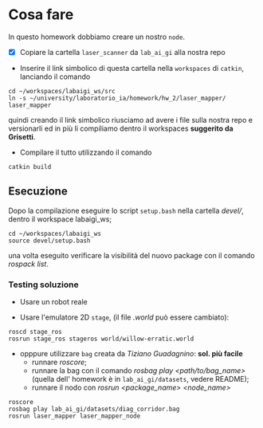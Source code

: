 # Cosa fare
In questo homework dobbiamo creare un nostro `node`.

- [x] Copiare la cartella `laser_scanner` da `lab_ai_gi` alla nostra repo
- Inserire il link simbolico di questa cartella nella `workspaces` di `catkin`,
lanciando il comando

```shell
cd ~/workspaces/labaigi_ws/src
ln -s ~/university/laboratorio_ia/homework/hw_2/laser_mapper/ laser_mapper
```

quindi creando il link simbolico riusciamo ad avere i file sulla nostra repo e versionarli
ed in più li compiliamo dentro il workspaces **suggerito da Grisetti**.

- Compilare il tutto utilizzando il comando

```shell
catkin build
```

## Esecuzione 
Dopo la compilazione eseguire lo script `setup.bash` nella cartella *devel/*, dentro il workspace 
labaigi_ws;

```shell
cd ~/workspaces/labaigi_ws
source devel/setup.bash
```

una volta eseguito verificare la visibilità del nuovo package con il comando *rospack list*.

### Testing soluzione
- Usare un robot reale
	
- Usare l'emulatore 2D `stage`, (il file *.world* può essere cambiato):

```shell
roscd stage_ros
rosrun stage_ros stageros world/willow-erratic.world 
```
	
- opppure utilizzare `bag` creata da *Tiziano Guadagnino*: **sol. più facile**
	- runnare *roscore*;
	- runnare la bag con il comando *rosbag play <path/to/bag_name>* (quella dell' homework è in `lab_ai_gi/datasets`, vedere README);
	- runnare il nodo con *rosrun <package_name> <node_name>*

```shell
roscore
rosbag play lab_ai_gi/datasets/diag_corridor.bag
rosrun laser_mapper laser_mapper_node
```
